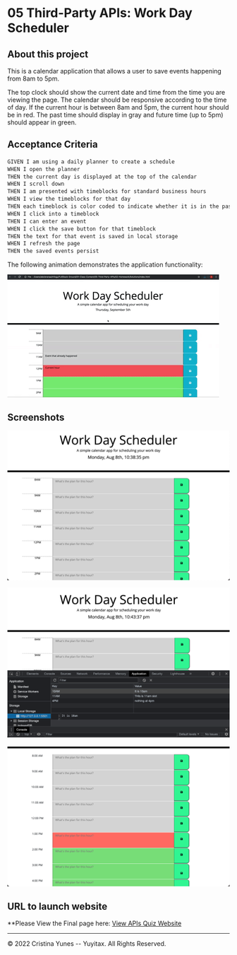 # 05 Third-Party APIs: Work Day Scheduler

## About this project

This is a calendar application that allows a user to save events happening from 8am to 5pm. 

The top clock should show the current date and time from the time you are viewing the page. The calendar should be responsive according to the time of day. If the current hour is between 8am and 5pm, the current hour should be in red. The past time should display in gray and future time (up to 5pm) should appear in green.


## Acceptance Criteria

```md
GIVEN I am using a daily planner to create a schedule
WHEN I open the planner
THEN the current day is displayed at the top of the calendar
WHEN I scroll down
THEN I am presented with timeblocks for standard business hours
WHEN I view the timeblocks for that day
THEN each timeblock is color coded to indicate whether it is in the past, present, or future
WHEN I click into a timeblock
THEN I can enter an event
WHEN I click the save button for that timeblock
THEN the text for that event is saved in local storage
WHEN I refresh the page
THEN the saved events persist
```

The following animation demonstrates the application functionality:

![A user clicks on slots on the color-coded calendar and edits the events.](./Assets/05-third-party-apis-homework-demo.gif)



## Screenshots

![First look once you go inside the website and hours are not in between 8am and 5pm.](./assets/past-time-view.png)

![Look inside the Local Storage, Key is the time and Value is the input](./assets/todo-saved-local-storage.png)

![Look if time is on hour 13, showing classes working correctly](./assets/hour-13-preview.png)


## URL to launch website

**Please View the Final page here: [View APIs Quiz Website](https://yuyitax.github.io/05-Work-Day-Scheduler/)

---

© 2022 Cristina Yunes -- Yuyitax. All Rights Reserved.
